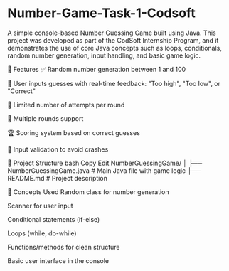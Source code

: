 # Number-Game-Task-1-Codsoft
A simple console-based Number Guessing Game built using Java. This project was developed as part of the CodSoft Internship Program, and it demonstrates the use of core Java concepts such as loops, conditionals, random number generation, input handling, and basic game logic.

📌 Features
✅ Random number generation between 1 and 100

🔢 User inputs guesses with real-time feedback: "Too high", "Too low", or "Correct"

🎯 Limited number of attempts per round

🔁 Multiple rounds support

🏆 Scoring system based on correct guesses

🧠 Input validation to avoid crashes

📁 Project Structure
bash
Copy
Edit
NumberGuessingGame/
│
├── NumberGuessingGame.java   # Main Java file with game logic
├── README.md                 # Project description

🧠 Concepts Used
Random class for number generation

Scanner for user input

Conditional statements (if-else)

Loops (while, do-while)

Functions/methods for clean structure

Basic user interface in the console
